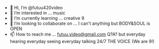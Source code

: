 - 👋 Hi, I’m @futuu420video
- 👀 I’m interested in ... music
- 🌱 I’m currently learning ... creative 9
- 💞️ I’m looking to collaborate on ... I can't anything but BODY&SOUL is OPEN 
- 📫 How to reach me ... futuu.video@gmail.com
Q?A? but everyday hearing everyday seeing everyday talking 24/7 THE VOICE (We are 9!)
<!---
futuu420video/futuu420video is a ✨ special ✨ repository because its `README.md` (this file) appears on your GitHub profile.
You can click the Preview link to take a look at your changes.
--->
